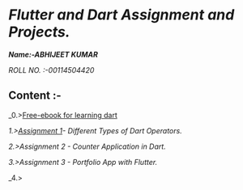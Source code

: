 # _Flutter and Dart Assignment and Projects._

**_Name:-ABHIJEET KUMAR_**

_ROLL NO. :-00114504420_

## Content :-

_0.>[Free-ebook for learning dart](https://github.com/its-AbhijeetKumar/Flutter_and_Dart-Assignment-Projects/files/7167597/Free-ebook.for.learning.dart.pdf)

_1.>[Assignment 1](https://github.com/its-AbhijeetKumar/Dart_programs/files/7149211/Dart.1st.Assignment.docx)- Different Types of Dart Operators._

_2.>Assignment 2 - Counter Application in Dart._

_3.>Assignment 3 - Portfolio App with Flutter._

_4.>

